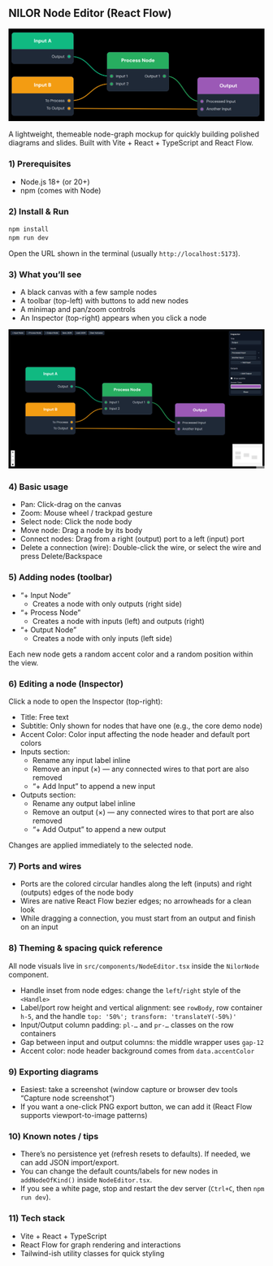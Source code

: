 ## NILOR Node Editor (React Flow)

![High-level diagram](./assets/diagram.png)

A lightweight, themeable node-graph mockup for quickly building polished diagrams and slides. Built with Vite + React + TypeScript and React Flow.

### 1) Prerequisites

- Node.js 18+ (or 20+)
- npm (comes with Node)

### 2) Install & Run

```bash
npm install
npm run dev
```

Open the URL shown in the terminal (usually `http://localhost:5173`).

### 3) What you’ll see

- A black canvas with a few sample nodes
- A toolbar (top-left) with buttons to add new nodes
- A minimap and pan/zoom controls
- An Inspector (top-right) appears when you click a node

![Editor screenshot](./assets/screenshot.png)

### 4) Basic usage

- Pan: Click-drag on the canvas
- Zoom: Mouse wheel / trackpad gesture
- Select node: Click the node body
- Move node: Drag a node by its body
- Connect nodes: Drag from a right (output) port to a left (input) port
- Delete a connection (wire): Double-click the wire, or select the wire and press Delete/Backspace

### 5) Adding nodes (toolbar)

- “+ Input Node”
  - Creates a node with only outputs (right side)
- “+ Process Node”
  - Creates a node with inputs (left) and outputs (right)
- “+ Output Node”
  - Creates a node with only inputs (left side)

Each new node gets a random accent color and a random position within the view.

### 6) Editing a node (Inspector)

Click a node to open the Inspector (top-right):

- Title: Free text
- Subtitle: Only shown for nodes that have one (e.g., the core demo node)
- Accent Color: Color input affecting the node header and default port colors
- Inputs section:
  - Rename any input label inline
  - Remove an input (×) — any connected wires to that port are also removed
  - “+ Add Input” to append a new input
- Outputs section:
  - Rename any output label inline
  - Remove an output (×) — any connected wires to that port are also removed
  - “+ Add Output” to append a new output

Changes are applied immediately to the selected node.

### 7) Ports and wires

- Ports are the colored circular handles along the left (inputs) and right (outputs) edges of the node body
- Wires are native React Flow bezier edges; no arrowheads for a clean look
- While dragging a connection, you must start from an output and finish on an input

### 8) Theming & spacing quick reference

All node visuals live in `src/components/NodeEditor.tsx` inside the `NilorNode` component.

- Handle inset from node edges: change the `left`/`right` style of the `<Handle>`
- Label/port row height and vertical alignment: see `rowBody`, row container `h-5`, and the handle `top: '50%'; transform: 'translateY(-50%)'`
- Input/Output column padding: `pl-…` and `pr-…` classes on the row containers
- Gap between input and output columns: the middle wrapper uses `gap-12`
- Accent color: node header background comes from `data.accentColor`

### 9) Exporting diagrams

- Easiest: take a screenshot (window capture or browser dev tools “Capture node screenshot”)
- If you want a one-click PNG export button, we can add it (React Flow supports viewport-to-image patterns)

### 10) Known notes / tips

- There’s no persistence yet (refresh resets to defaults). If needed, we can add JSON import/export.
- You can change the default counts/labels for new nodes in `addNodeOfKind()` inside `NodeEditor.tsx`.
- If you see a white page, stop and restart the dev server (`Ctrl+C`, then `npm run dev`).

### 11) Tech stack

- Vite + React + TypeScript
- React Flow for graph rendering and interactions
- Tailwind-ish utility classes for quick styling

